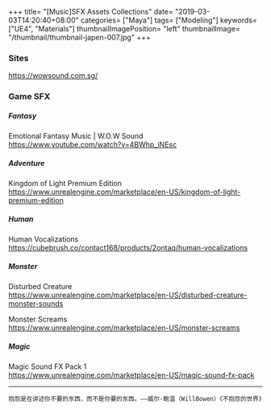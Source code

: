 +++
title= "[Music]SFX Assets Collections"
date= "2019-03-03T14:20:40+08:00"
categories= ["Maya"]
tags= ["Modeling"]
keywords= ["UE4", "Materials"]
thumbnailImagePosition= "left"
thumbnailImage= "/thumbnail/thumbnail-japen-007.jpg"
+++

### Sites
<!--more-->

https://wowsound.com.sg/

### Game SFX

##### Fantasy

Emotional Fantasy Music | W.O.W Sound  
https://www.youtube.com/watch?v=4BWhp_iNEsc

##### Adventure

Kingdom of Light Premium Edition  
https://www.unrealengine.com/marketplace/en-US/kingdom-of-light-premium-edition

##### Human

Human Vocalizations  
https://cubebrush.co/contact168/products/2ontaq/human-vocalizations

##### Monster

Disturbed Creature  
https://www.unrealengine.com/marketplace/en-US/disturbed-creature-monster-sounds

Monster Screams  
https://www.unrealengine.com/marketplace/en-US/monster-screams

##### Magic

Magic Sound FX Pack 1  
https://www.unrealengine.com/marketplace/en-US/magic-sound-fx-pack

***
`抱怨是在讲述你不要的东西，而不是你要的东西。——威尔·鲍温（WillBowen）《不抱怨的世界》`
